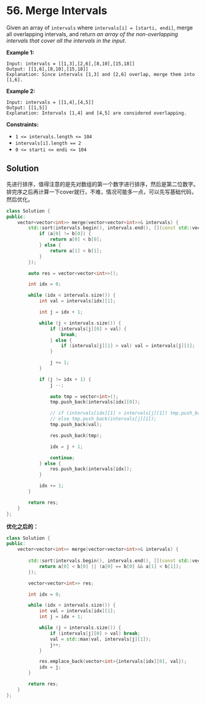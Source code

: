 # 56. Merge Intervals

Given an array of `intervals` where `intervals[i] = [starti, endi]`, merge all overlapping intervals, and return *an array of the non-overlapping intervals that cover all the intervals in the input*.

 

**Example 1:**

```
Input: intervals = [[1,3],[2,6],[8,10],[15,18]]
Output: [[1,6],[8,10],[15,18]]
Explanation: Since intervals [1,3] and [2,6] overlap, merge them into [1,6].
```

**Example 2:**

```
Input: intervals = [[1,4],[4,5]]
Output: [[1,5]]
Explanation: Intervals [1,4] and [4,5] are considered overlapping.
```

 

**Constraints:**

- `1 <= intervals.length <= 104`
- `intervals[i].length == 2`
- `0 <= starti <= endi <= 104`

## Solution

先进行排序，值得注意的是先对数组的第一个数字进行排序，然后是第二位数字。排完序之后再计算一下cover就行，不难，情况可能多一点，可以先写基础代码，然后优化。

```c++
class Solution {
public:
    vector<vector<int>> merge(vector<vector<int>>& intervals) {
        std::sort(intervals.begin(), intervals.end(), [](const std::vector<int>& a, const std::vector<int>& b) {
            if (a[0] != b[0]) {
                return a[0] < b[0];
            } else {
                return a[1] < b[1];
            }
        });

        auto res = vector<vector<int>>();

        int idx = 0;

        while (idx < intervals.size()) {
            int val = intervals[idx][1];

            int j = idx + 1;

            while (j < intervals.size()) {
                if (intervals[j][0] > val) {
                    break;
                } else {
                    if (intervals[j][1] > val) val = intervals[j][1];
                }

                j += 1;
            }

            if (j != idx + 1) {
                j --;
                
                auto tmp = vector<int>();
                tmp.push_back(intervals[idx][0]);

                // if (intervals[idx][1] > intervals[j][1]) tmp.push_back(intervals[idx][1]);
                // else tmp.push_back(intervals[j][1]);
                tmp.push_back(val);

                res.push_back(tmp);

                idx = j + 1;

                continue;
            } else {
                res.push_back(intervals[idx]);
            }

            idx += 1;
        }

        return res;
    }
};
```

**优化之后的：**

```c++
class Solution {
public:
    vector<vector<int>> merge(vector<vector<int>>& intervals) {
        
        std::sort(intervals.begin(), intervals.end(), [](const std::vector<int>& a, const std::vector<int>& b) {
            return a[0] < b[0] || (a[0] == b[0] && a[1] < b[1]);
        });

        vector<vector<int>> res;

        int idx = 0;

        while (idx < intervals.size()) {
            int val = intervals[idx][1];
            int j = idx + 1;

            while (j < intervals.size()) {
                if (intervals[j][0] > val) break;
                val = std::max(val, intervals[j][1]);
                j++;
            }

            res.emplace_back(vector<int>{intervals[idx][0], val});
            idx = j;
        }

        return res;
    }
};
```

